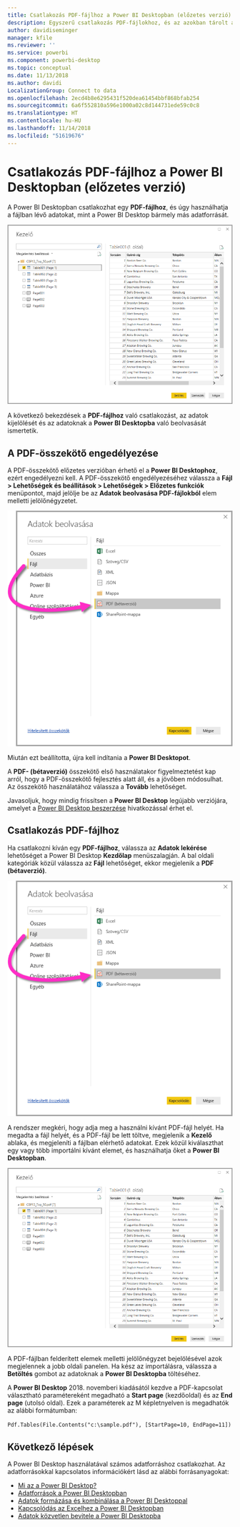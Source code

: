 ```yaml
---
title: Csatlakozás PDF-fájlhoz a Power BI Desktopban (előzetes verzió)
description: Egyszerű csatlakozás PDF-fájlokhoz, és az azokban tárolt adatok használata a Power BI Desktopban
author: davidiseminger
manager: kfile
ms.reviewer: ''
ms.service: powerbi
ms.component: powerbi-desktop
ms.topic: conceptual
ms.date: 11/13/2018
ms.author: davidi
LocalizationGroup: Connect to data
ms.openlocfilehash: 2ecd4b8e6295431f520dea61454bbf868bfab254
ms.sourcegitcommit: 6a6f552810a596e1000a02c8d144731ede59c0c8
ms.translationtype: HT
ms.contentlocale: hu-HU
ms.lasthandoff: 11/14/2018
ms.locfileid: "51619676"
---
```

# <a name="connect-to-a-pdf-file-in-power-bi-desktop-preview"></a>Csatlakozás PDF-fájlhoz a Power BI Desktopban (előzetes verzió)
A Power BI Desktopban csatlakozhat egy **PDF-fájlhoz**, és úgy használhatja a fájlban lévő adatokat, mint a Power BI Desktop bármely más adatforrását.

![Csatlakozás PDF-fájlban lévő adatokhoz](media/desktop-connect-pdf/connect-pdf_04.png)

A következő bekezdések a **PDF-fájlhoz** való csatlakozást, az adatok kijelölését és az adatoknak a **Power BI Desktopba** való beolvasását ismertetik.

## <a name="enable-the-pdf-connector"></a>A PDF-összekötő engedélyezése
A PDF-összekötő előzetes verzióban érhető el a **Power BI Desktophoz**, ezért engedélyezni kell. A PDF-összekötő engedélyezéséhez válassza a **Fájl > Lehetőségek és beállítások > Lehetőségek > Előzetes funkciók** menüpontot, majd jelölje be az **Adatok beolvasása PDF-fájlokból** elem melletti jelölőnégyzetet. 

![A PDF-összekötő engedélyezése a Beállítások > Előzetes funkciók lehetőséggel](media/desktop-connect-pdf/connect-pdf_01.png)

Miután ezt beállította, újra kell indítania a **Power BI Desktopot**.

A **PDF- (bétaverzió)** összekötő első használatakor figyelmeztetést kap arról, hogy a PDF-összekötő fejlesztés alatt áll, és a jövőben módosulhat. Az összekötő használatához válassza a **Tovább** lehetőséget.

Javasoljuk, hogy mindig frissítsen a **Power BI Desktop** legújabb verziójára, amelyet a [Power BI Desktop beszerzése](desktop-get-the-desktop.md) hivatkozással érhet el. 

## <a name="connect-to-a-pdf-file"></a>Csatlakozás PDF-fájlhoz
Ha csatlakozni kíván egy **PDF-fájlhoz**, válassza az **Adatok lekérése** lehetőséget a Power BI Desktop **Kezdőlap** menüszalagján. A bal oldali kategóriák közül válassza az **Fájl** lehetőséget, ekkor megjelenik a **PDF (bétaverzió)**.

![PDF kiválasztása az Adatok lekérésénél](media/desktop-connect-pdf/connect-pdf_01.png)

A rendszer megkéri, hogy adja meg a használni kívánt PDF-fájl helyét. Ha megadta a fájl helyét, és a PDF-fájl be lett töltve, megjelenik a **Kezelő** ablaka, és megjeleníti a fájlban elérhető adatokat. Ezek közül kiválaszthat egy vagy több importálni kívánt elemet, és használhatja őket a **Power BI Desktopban**.

![Csatlakozás PDF-fájlban lévő adatokhoz](media/desktop-connect-pdf/connect-pdf_04.png)

A PDF-fájlban felderített elemek melletti jelölőnégyzet bejelölésével azok megjelennek a jobb oldali panelen. Ha kész az importálásra, válassza a **Betöltés** gombot az adatoknak a **Power BI Desktopba** töltéséhez.

A **Power BI Desktop** 2018. novemberi kiadásától kezdve a PDF-kapcsolat választható paramétereként megadható a **Start page** (kezdőoldal) és az **End page** (utolsó oldal). Ezek a paraméterek az M képletnyelven is megadhatók az alábbi formátumban:

`Pdf.Tables(File.Contents("c:\sample.pdf"), [StartPage=10, EndPage=11])`


## <a name="next-steps"></a>Következő lépések
A Power BI Desktop használatával számos adatforráshoz csatlakozhat. Az adatforrásokkal kapcsolatos információkért lásd az alábbi forrásanyagokat:

* [Mi az a Power BI Desktop?](desktop-what-is-desktop.md)
* [Adatforrások a Power BI Desktopban](desktop-data-sources.md)
* [Adatok formázása és kombinálása a Power BI Desktoppal](desktop-shape-and-combine-data.md)
* [Kapcsolódás az Excelhez a Power BI Desktopban](desktop-connect-excel.md)   
* [Adatok közvetlen bevitele a Power BI Desktopba](desktop-enter-data-directly-into-desktop.md)   

